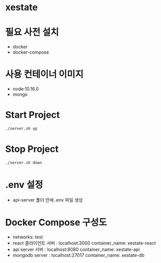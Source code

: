 # xestate

# 필요 사전 설치
- docker  
- docker-compose  

# 사용 컨테이너 이미지
- node:10.16.0  
- mongo  

# Start Project
```bash
./server.sh up
```

# Stop Project
```bash
./server.sh down
```

# .env 설정
- api-server 폴더 안에 .env 파일 생성  


# Docker Compose 구성도
- networks: test  
- react 클라이언트 서버 : localhost:3000   container_name: xestate-react  
- api server 서버 : localhost:8080   container_name: xestate-api  
- mongodb server : localhost:27017   container_name: xestate-db  


